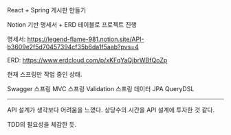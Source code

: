 React + Spring 게시판 만들기

Notion 기반 명세서 + ERD 테이블로 프로젝트 진행

명세서:
https://legend-flame-981.notion.site/API-b3609e2f5d70457394cf35b6da1f5aab?pvs=4

ERD:
https://www.erdcloud.com/p/xKFqYaQjbrWBfQoZp

현재 스프링만 작업 중인 상태.

Swagger
스프링 MVC
스프링 Validation
스프링 데이터 JPA
QueryDSL

--------

API 설계가 생각보다 어려움을 느꼈다.
상당수의 시간을 API 설계에 투자한 것 같다.

TDD의 필요성을 체감한 듯.
